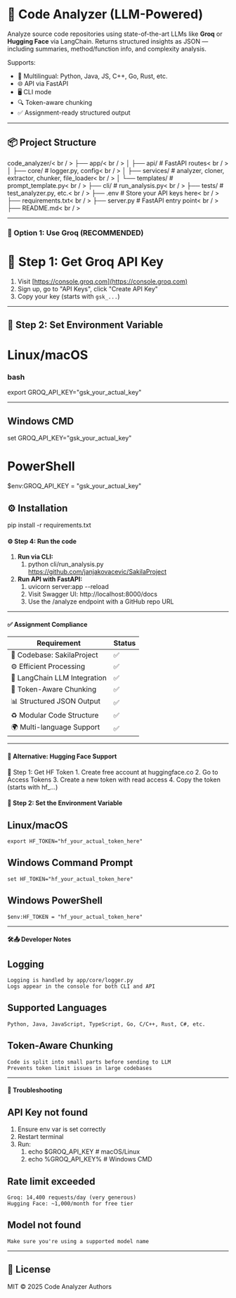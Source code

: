 # 🧠 Code Analyzer (LLM-Powered)

Analyze source code repositories using state-of-the-art LLMs like **Groq** or **Hugging Face** via LangChain. Returns structured insights as JSON — including summaries, method/function info, and complexity analysis.

Supports:
- 🧠 Multilingual: Python, Java, JS, C++, Go, Rust, etc.
- 🌐 API via FastAPI
- 🖥️ CLI mode
- 🔍 Token-aware chunking
- ✅ Assignment-ready structured output

---

## 📦 Project Structure
code_analyzer/< br / >
├── app/< br / >
│   ├── api/            # FastAPI routes< br / >
│   ├── core/           # logger.py, config< br / >
│   ├── services/       # analyzer, cloner, extractor, chunker, file_loader< br / >
│   └── templates/      # prompt_template.py< br / >
├── cli/                # run_analysis.py< br / >
├── tests/              # test_analyzer.py, etc.< br / >
├── .env                # Store your API keys here< br / >
├── requirements.txt< br / >
├── server.py           # FastAPI entry point< br / >
├── README.md< br / >

---

### 🚀 Option 1: Use Groq (RECOMMENDED)

# 🔐 Step 1: Get Groq API Key
1. Visit [https://console.groq.com](https://console.groq.com)
2. Sign up, go to "API Keys", click "Create API Key"
3. Copy your key (starts with `gsk_...`)

---

## 🧪 Step 2: Set Environment Variable

# Linux/macOS
### bash
export GROQ_API_KEY="gsk_your_actual_key"

---
## Windows CMD
set GROQ_API_KEY="gsk_your_actual_key"
# PowerShell
$env:GROQ_API_KEY = "gsk_your_actual_key"

## ⚙️ Installation
pip install -r requirements.txt

#### ⚙️ Step 4: Run the code
1. **Run via CLI:** 
    1. python cli/run_analysis.py https://github.com/janjakovacevic/SakilaProject
2. **Run API with FastAPI:**
   1. uvicorn server:app --reload
   2. Visit Swagger UI: http://localhost:8000/docs
   3. Use the /analyze endpoint with a GitHub repo URL


-----


#### ✅ Assignment Compliance
| Requirement                    | Status |
|-------------------------------|--------|
| 📁 Codebase: SakilaProject     | ✅     |
| ⚙️ Efficient Processing        | ✅     |
| 🤖 LangChain LLM Integration   | ✅     |
| 📏 Token-Aware Chunking        | ✅     |
| 📊 Structured JSON Output      | ✅     |
| ♻️ Modular Code Structure      | ✅     |
| 🌍 Multi-language Support      | ✅     |

-----


#### 🤗 Alternative: Hugging Face Support
🔐 Step 1: Get HF Token
    1. Create free account at huggingface.co
    2. Go to Access Tokens
    3. Create a new token with read access
    4. Copy the token (starts with hf_...)

#### 🧪 Step 2: Set the Environment Variable
## Linux/macOS
    export HF_TOKEN="hf_your_actual_token_here"
## Windows Command Prompt
    set HF_TOKEN="hf_your_actual_token_here"
## Windows PowerShell
    $env:HF_TOKEN = "hf_your_actual_token_here"

-----

#### 🛠📤 Developer Notes
## Logging
    Logging is handled by app/core/logger.py
    Logs appear in the console for both CLI and API

## Supported Languages
    Python, Java, JavaScript, TypeScript, Go, C/C++, Rust, C#, etc.

## Token-Aware Chunking
    Code is split into small parts before sending to LLM
    Prevents token limit issues in large codebases

----

#### 🔧 Troubleshooting
## API Key not found
1. Ensure env var is set correctly
2. Restart terminal
3. Run:
    1. echo $GROQ_API_KEY   # macOS/Linux
    2.  echo %GROQ_API_KEY%  # Windows CMD

## Rate limit exceeded
    Groq: 14,400 requests/day (very generous)
    Hugging Face: ~1,000/month for free tier
## Model not found
    Make sure you're using a supported model name

----

## 📜 License

MIT © 2025 Code Analyzer Authors
